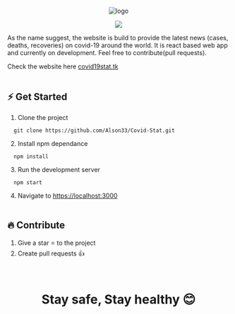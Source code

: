 <p align="center">
  <img src="" alt="logo" />
</p>

<p align="center">
  <a href="https://app.netlify.com/sites/covid19-around/deploys">
    <img src="https://api.netlify.com/api/v1/badges/b64967ed-52a6-44aa-aaaa-e0272843833a/deploy-status" />
  </a>

</p>  
  
As the name suggest, the website is build to provide the latest news (cases, deaths, recoveries) on
covid-19 around the world.
It is react based web app and currently on development. Feel free to contribute(pull requests).

Check the website here [covid19stat.tk](https://covid19-around.netlify.app)
<br /><br />

## ⚡ Get Started

1. Clone the project
```
  git clone https://github.com/Alson33/Covid-Stat.git
```
2. Install npm dependance
```
  npm install
```
3. Run the development server
```
  npm start
```
4. Navigate to [https://localhost:3000](https://localhost:3000)
<br /><br />

## 🔥 Contribute

1. Give a star ⭐ to the project
2. Create pull requests 👍
<br /><br /><br />

<h1 align="center">Stay safe, Stay healthy 😊</h1>
